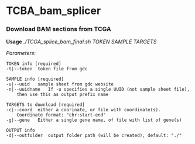 # TCBA_bam_splicer

### Download BAM sections from TCGA

__Usage__
  _./TCGA_splice_bam_final.sh TOKEN SAMPLE TARGETS_

  _Parameters:_
   
    TOKEN info [required]
    -t|--token	token file from gdc
    
    SAMPLE info [required]  
    -u|--uuid	sample sheet from gdc website
    -n|--uuidname	If -u specifies a single UUID (not sample sheet file),
        then use this as output prefix name

    TARGETS to download [required]
    -c|--coord	either a coorinate, or file with coordinate(s).
        Coordinate format: "chr:start-end"
    -g|--gene	Either a single gene name, of file with list of gene(s)

    OUTPUT info
    -d|--outfolder	output folder path (will be created), default: "./"
